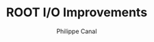 ---
layout: default
title: ROOT I/O Improvements
author: Philippe Canal
conference: International Conference on Computing in High Energy and Nuclear Physics 2012 (CHEP2012) 21–25 May 2012, New York, USA
type: IO
doi: 10.1088/1742-6596/396/5/052017
---